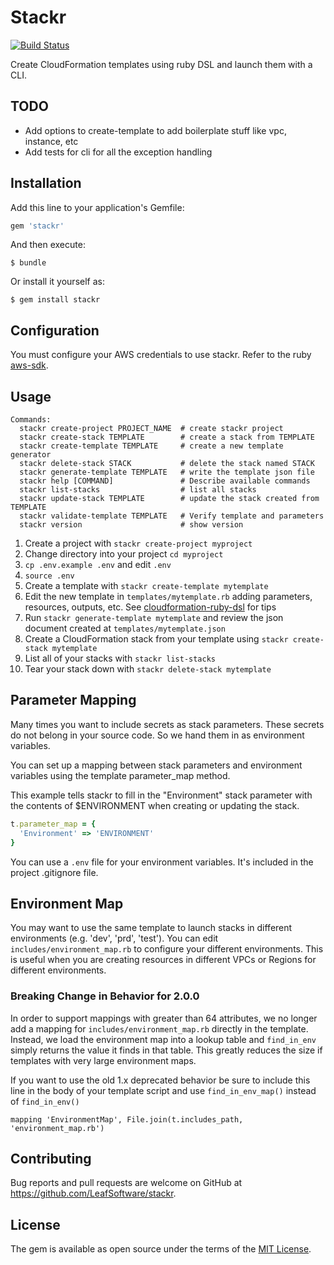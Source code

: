 # Stackr

[![Build Status](https://travis-ci.org/LeafSoftware/stackr.svg?branch=master)](https://travis-ci.org/LeafSoftware/stackr)

Create CloudFormation templates using ruby DSL and launch them with a CLI.

## TODO

* Add options to create-template to add boilerplate stuff like vpc, instance, etc
* Add tests for cli for all the exception handling

## Installation

Add this line to your application's Gemfile:

```ruby
gem 'stackr'
```

And then execute:

    $ bundle

Or install it yourself as:

    $ gem install stackr

## Configuration

You must configure your AWS credentials to use stackr. Refer to the ruby [aws-sdk](http://docs.aws.amazon.com/sdkforruby/api/).

## Usage

```
Commands:
  stackr create-project PROJECT_NAME  # create stackr project
  stackr create-stack TEMPLATE        # create a stack from TEMPLATE
  stackr create-template TEMPLATE     # create a new template generator
  stackr delete-stack STACK           # delete the stack named STACK
  stackr generate-template TEMPLATE   # write the template json file
  stackr help [COMMAND]               # Describe available commands
  stackr list-stacks                  # list all stacks
  stackr update-stack TEMPLATE        # update the stack created from TEMPLATE
  stackr validate-template TEMPLATE   # Verify template and parameters
  stackr version                      # show version
```

1. Create a project with ```stackr create-project myproject```
2. Change directory into your project ```cd myproject```
3. ```cp .env.example .env``` and edit ```.env```
5. ```source .env```
2. Create a template with ```stackr create-template mytemplate```
3. Edit the new template in ```templates/mytemplate.rb``` adding parameters, resources, outputs, etc. See [cloudformation-ruby-dsl](https://github.com/bazaarvoice/cloudformation-ruby-dsl) for tips
4. Run ```stackr generate-template mytemplate``` and review the json document created at ```templates/mytemplate.json```
5. Create a CloudFormation stack from your template using ```stackr create-stack mytemplate```
6. List all of your stacks with ```stackr list-stacks```
7. Tear your stack down with ```stackr delete-stack mytemplate```

## Parameter Mapping

Many times you want to include secrets as stack parameters. These secrets do not belong in your source code. So we hand them in as environment variables.

You can set up a mapping between stack parameters and environment variables using the template parameter_map method.

This example tells stackr to fill in the "Environment" stack parameter with the contents of $ENVIRONMENT when creating or updating the stack.

```ruby
t.parameter_map = {
  'Environment' => 'ENVIRONMENT'
}
```

You can use a ```.env``` file for your environment variables. It's included in the project .gitignore file.

## Environment Map

You may want to use the same template to launch stacks in different environments (e.g. 'dev', 'prd', 'test'). You can edit ```includes/environment_map.rb``` to configure your different environments. This is useful when you are creating resources in different VPCs or Regions for different environments.

### Breaking Change in Behavior for 2.0.0

In order to support mappings with greater than 64 attributes, we no longer add a mapping for ```includes/environment_map.rb``` directly in the template. Instead, we load the environment map into a lookup table and ```find_in_env``` simply returns the value it finds in that table. This greatly reduces the size if templates with very large environment maps.

If you want to use the old 1.x deprecated behavior be sure to include this line in the body of your template script and use ```find_in_env_map()``` instead of ```find_in_env()```

```mapping 'EnvironmentMap', File.join(t.includes_path, 'environment_map.rb')```

## Contributing

Bug reports and pull requests are welcome on GitHub at https://github.com/LeafSoftware/stackr.


## License

The gem is available as open source under the terms of the [MIT License](http://opensource.org/licenses/MIT).
